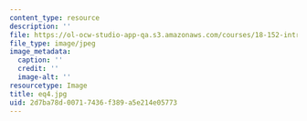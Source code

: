 ```yaml
---
content_type: resource
description: ''
file: https://ol-ocw-studio-app-qa.s3.amazonaws.com/courses/18-152-introduction-to-partial-differential-equations-fall-2005/2d7ba78d00717436f389a5e214e05773_eq4.jpg
file_type: image/jpeg
image_metadata:
  caption: ''
  credit: ''
  image-alt: ''
resourcetype: Image
title: eq4.jpg
uid: 2d7ba78d-0071-7436-f389-a5e214e05773
---
```

